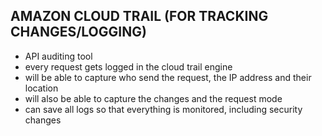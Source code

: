 ## AMAZON CLOUD TRAIL (FOR TRACKING CHANGES/LOGGING)
- API auditing tool
- every request gets logged in the cloud trail engine
- will be able to capture who send the request, the IP address and their
location
- will also be able to capture the changes and the request mode
- can save all logs so that everything is monitored, including security changes
